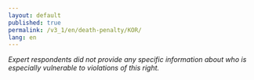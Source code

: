 ```yaml
---
layout: default
published: true
permalink: /v3_1/en/death-penalty/KOR/
lang: en
---
```

_Expert respondents did not provide any specific information about who is especially vulnerable to violations of this right._
